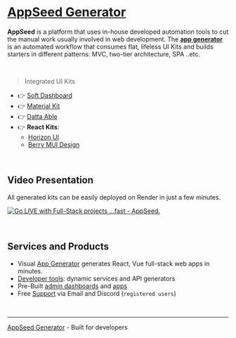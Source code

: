 # [AppSeed Generator](https://appseed.us/generator/)

**AppSeed** is a platform that uses in-house developed automation tools to cut the manual work usually involved in web development. The **[app generator](https://appseed.us/generator/)** is an automated workflow that consumes flat, lifeless UI Kits and builds starters in different patterns: MVC, two-tier architecture, SPA ..etc. 

<br />

> Integrated UI Kits

- 👉 [Soft Dashboard](https://appseed.us/generator/soft-ui-dashboard/)
- 👉 [Material Kit](https://appseed.us/generator/material-kit/)
- 👉 [Datta Able](https://appseed.us/generator/datta-able/)
- 👉 **React Kits**:
  - [Horizon UI](https://appseed.us/generator/react/horizon-ui/)
  - [Berry MUI Design](https://appseed.us/generator/react/berry-dashboard/)

<br />

## Video Presentation

All generated kits can be easily deployed on Render in just a few minutes. 

[![Go LIVE with Full-Stack projects ...fast - AppSeed.](https://user-images.githubusercontent.com/51070104/201458691-6360d1e6-c16c-4a59-aff8-89a4c0c4d594.jpg)](https://www.youtube.com/watch?v=1D0bmG19OE0)

<br />

## Services and Products

- Visual [App Generator](https://appseed.us/generator/) generates React, Vue full-stack web apps in minutes.
- [Developer tools](https://appseed.us/developer-tools/): dynamic services and API generators
- Pre-Built [admin dashboards](https://appseed.us/admin-dashboards/open-source/) and [apps](https://appseed.us/apps/)
- Free [Support](https://appseed.us) via Email and Discord (`registered users`)

<br />

---
[AppSeed Generator](https://appseed.us/generator/) - Built for developers 
